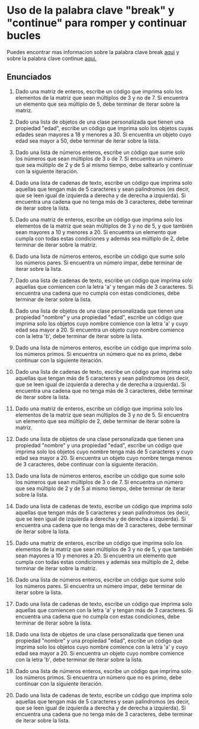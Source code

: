 # Uso de la palabra clave "break" y "continue" para romper y continuar bucles

Puedes encontrar mas informacion sobre la palabra clave break [aqui](https://www.develou.com/break-en-kotlin/) y sobre la palabra clave continue [aqui.](https://www.develou.com/continue-en-kotlin/)

## Enunciados

1. Dado una matriz de enteros, escribe un código que imprima solo los elementos de la matriz que sean múltiplos de 3 y no de 7. Si encuentra un elemento que sea múltiplo de 5, debe terminar de iterar sobre la matriz.

2. Dado una lista de objetos de una clase personalizada que tienen una propiedad "edad", escribe un código que imprima solo los objetos cuyas edades sean mayores a 18 y menores a 30. Si encuentra un objeto cuyo edad sea mayor a 50, debe terminar de iterar sobre la lista.
3. Dado una lista de números enteros, escribe un código que sume solo los números que sean múltiplos de 3 o de 7. Si encuentra un número que sea múltiplo de 2 y de 5 al mismo tiempo, debe saltearlo y continuar con la siguiente iteración.
4. Dado una lista de cadenas de texto, escribe un código que imprima solo aquellas que tengan más de 5 caracteres y sean palíndromos (es decir, que se leen igual de izquierda a derecha y de derecha a izquierda). Si encuentra una cadena que no tenga más de 3 caracteres, debe terminar de iterar sobre la lista.
5. Dado una matriz de enteros, escribe un código que imprima solo los elementos de la matriz que sean múltiplos de 3 y no de 5, y que también sean mayores a 10 y menores a 20. Si encuentra un elemento que cumpla con todas estas condiciones y además sea múltiplo de 2, debe terminar de iterar sobre la matriz.
6. Dado una lista de números enteros, escribe un código que sume solo los números pares. Si encuentra un número impar, debe terminar de iterar sobre la lista.
7. Dado una lista de cadenas de texto, escribe un código que imprima solo aquellas que comiencen con la letra 'a' y tengan más de 3 caracteres. Si encuentra una cadena que no cumpla con estas condiciones, debe terminar de iterar sobre la lista.
8. Dado una lista de objetos de una clase personalizada que tienen una propiedad "nombre" y una propiedad "edad", escribe un código que imprima solo los objetos cuyo nombre comience con la letra 'a' y cuyo edad sea mayor a 20. Si encuentra un objeto cuyo nombre comience con la letra 'b', debe terminar de iterar sobre la lista.
9. Dado una lista de números enteros, escribe un código que imprima solo los números primos. Si encuentra un número que no es primo, debe continuar con la siguiente iteración.
10. Dado una lista de cadenas de texto, escribe un código que imprima solo aquellas que tengan más de 5 caracteres y sean palíndromos (es decir, que se leen igual de izquierda a derecha y de derecha a izquierda). Si encuentra una cadena que no tenga más de 3 caracteres, debe terminar de iterar sobre la lista.
11. Dado una matriz de enteros, escribe un código que imprima solo los elementos de la matriz que sean múltiplos de 3 y no de 5. Si encuentra un elemento que sea múltiplo de 2, debe terminar de iterar sobre la matriz.
12. Dado una lista de objetos de una clase personalizada que tienen una propiedad "nombre" y una propiedad "edad", escribe un código que imprima solo los objetos cuyo nombre tenga más de 5 caracteres y cuyo edad sea mayor a 20. Si encuentra un objeto cuyo nombre tenga menos de 3 caracteres, debe continuar con la siguiente iteración.
13. Dado una lista de números enteros, escribe un código que sume solo los números que sean múltiplos de 3 o de 7. Si encuentra un número que sea múltiplo de 2 y de 5 al mismo tiempo, debe terminar de iterar sobre la lista.
14. Dado una lista de cadenas de texto, escribe un código que imprima solo aquellas que tengan más de 5 caracteres y sean palíndromos (es decir, que se leen igual de izquierda a derecha y de derecha a izquierda). Si encuentra una cadena que no tenga más de 3 caracteres, debe terminar de iterar sobre la lista.
15. Dado una matriz de enteros, escribe un código que imprima solo los elementos de la matriz que sean múltiplos de 3 y no de 5, y que también sean mayores a 10 y menores a 20. Si encuentra un elemento que cumpla con todas estas condiciones y además sea múltiplo de 2, debe terminar de iterar sobre la matriz.
16. Dado una lista de números enteros, escribe un código que sume solo los números pares. Si encuentra un número impar, debe terminar de iterar sobre la lista.
17. Dado una lista de cadenas de texto, escribe un código que imprima solo aquellas que comiencen con la letra 'a' y tengan más de 3 caracteres. Si encuentra una cadena que no cumpla con estas condiciones, debe terminar de iterar sobre la lista.
18. Dado una lista de objetos de una clase personalizada que tienen una propiedad "nombre" y una propiedad "edad", escribe un código que imprima solo los objetos cuyo nombre comience con la letra 'a' y cuyo edad sea mayor a 20. Si encuentra un objeto cuyo nombre comience con la letra 'b', debe terminar de iterar sobre la lista.
19. Dado una lista de números enteros, escribe un código que imprima solo los números primos. Si encuentra un número que no es primo, debe continuar con la siguiente iteración.
20. Dado una lista de cadenas de texto, escribe un código que imprima solo aquellas que tengan más de 5 caracteres y sean palíndromos (es decir, que se leen igual de izquierda a derecha y de derecha a izquierda). Si encuentra una cadena que no tenga más de 3 caracteres, debe terminar de iterar sobre la lista.